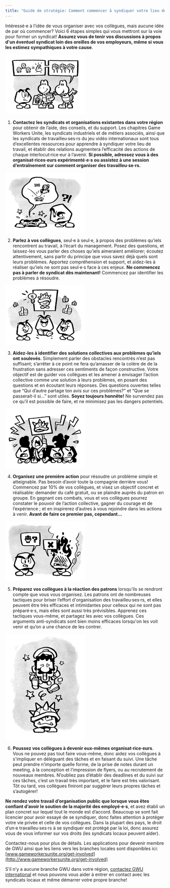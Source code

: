 ```yaml
---
title: "Guide de stratégie: Comment commencer à syndiquer votre lieu de travail"
---
```

Intéressé·e à l’idée de vous organiser avec vos collègues, mais aucune idée de par où commencer? Voici 6 étapes simples qui vous mettront sur la voie pour former un syndicat! **Assurez vous de tenir vos discussions à propos d'un éventuel syndicat loin des oreilles de vos employeurs, même si vous les estimez sympathiques à votre cause**.

<div class="md-img">
<img
src="/images/Goomba_01.png"
alt=""
style="width:50%;"
/>
</div>

1. **Contactez les syndicats et organisations existantes dans votre région** pour obtenir de l’aide, des conseils, et du support. Les chapitres Game Workers Unite, les syndicats industriels et de métiers associés, ainsi que les syndicats de travailleu·ses·rs du jeu vidéo internationaux sont tous d’excellentes ressources pour apprendre à syndiquer votre lieu de travail, et établir des relations augmentera l’efficacité des actions de chaque interlocut·rice·eur à l’avenir. **Si possible, adressez vous à des organisat·rices·eurs expérimenté·e·s ou assistez à une session d’entraînement sur comment organiser des travailleu·se·rs.**

<div class="md-img">
<img
src="/images/Goomba_02.png"
alt=""
style="width:50%;"
/>
</div>

2. **Parlez à vos collègues**, seul·e à seul·e, à propos des problèmes qu’iels rencontrent au travail, à l’écart du management. Posez des questions, et laissez-les vous parler des choses qu’iels aimeraient améliorer; écoutez attentivement, sans partir du principe que vous savez déjà quels sont leurs problèmes. Apportez compréhension et support, et aidez-les à réaliser qu’iels ne sont pas seul·e·s face à ces enjeux. **Ne commencez pas à parler de syndicat dès maintenant!** Commencez par identifier les problèmes à résoudre.

<div class="md-img">
<img
src="/images/Goomba_03.png"
alt=""
style="width:50%;"
/>
</div>

3. **Aidez-les à identifier des solutions collectives aux problèmes qu’iels ont soulevés**. Simplement parler des obstacles rencontrés n’est pas suffisant; s’arrêter à ce point ne fera qu’amasser de la colère de de la frustration sans adresser ces sentiments de façon constructive. Votre objectif est de guider vos collègues et les amener à envisager l’action collective comme une solution à leurs problèmes, en posant des questions et en écoutant leurs réponses. Des questions ouvertes telles que “Qui d’autre partage ton avis sur ces problèmes?” et “Que se passerait-il si…” sont utiles. **Soyez toujours honnête!** Ne survendez pas ce qu’il est possible de faire, et ne minimisez pas les dangers potentiels.

<div class="md-img">
<img
src="/images/Goomba_04.png"
alt=""
style="width:50%;"
/>
</div>

4. **Organisez une première action** pour résoudre un problème simple et atteignable. Pas besoin d’avoir toute la compagnie derrière vous! Commencez par 10% de vos collègues, et visez un objectif concret et réalisable: demander du café gratuit, ou se plaindre auprès du patron en groupe. En gagnant ces combats, vous et vos collègues pourrez constater le pouvoir de l’action collective, gagner du courage et de l’expérience ; et en inspirerez d’autres à vous rejoindre dans les actions à venir. **Avant de faire ce premier pas, cependant…**

<div class="md-img">
<img
src="/images/Goomba_05.png"
alt=""
style="width:50%;"
/>
</div>

5. **Préparez vos collègues à la réaction des patrons** lorsqu’ils se rendront compte que vous vous organisez. Les patrons ont de nombreuses tactiques pour briser l’effort d'organisation des travailleu·ses·rs, et elles peuvent être très efficaces et intimidantes pour celleux qui ne sont pas préparé·e·s, mais elles sont aussi très prévisibles. Apprenez ces tactiques vous-même, et partagez les avec vos collègues. Ces arguments anti-syndicats sont bien moins efficaces lorsqu'on les voit venir et qu’on a une chance de les contrer.

<div class="md-img">
<img
src="/images/Goomba_06.png"
alt=""
style="width:50%;"
/>
</div>

6. **Poussez vos collègues à devenir eux-mêmes organisat·rice·eurs**. Vous ne pouvez pas tout faire vous-même, donc aidez vos collègues à s'impliquer en déléguant des tâches et en faisant du suivi. Une tâche peut prendre n’importe quelle forme, de la prise de notes durant un meeting, à la conception et l’impression de flyers, ou au recrutement de nouveaux membres. N’oubliez pas d’établir des deadlines et du suivi sur ces tâches, c’est un travail très important, et le faire est très valorisant. Tôt ou tard, vos collègues finiront par suggérer leurs propres tâches et s’autogérer!

**Ne rendez votre travail d’organisation public que lorsque vous êtes confiant d’avoir le soutien de la majorité des employé·e·s**, et avez établi un plan concret sur lequel tout le monde est d’accord. Beaucoup se sont fait licencier pour avoir essayé de se syndiquer, donc faites attention à protéger votre vie privée et celle de vos collègues. Dans la plupart des pays, le droit d’un·e travailleu·ses·rs à se syndiquer est protégé par la loi, donc assurez vous de vous informer sur vos droits (les syndicats locaux peuvent aider).

Contactez-nous pour plus de détails. Les applications pour devenir membre de GWU ainsi que les liens vers les branches locales sont disponibles ici: [www.gameworkersunite.org/get-involved](http://www.gameworkersunite.org/get-involved)

S’il n’y a aucune branche GWU dans votre région, [contactez GWU international](https://www.gameworkersunite.org/contact-us) et nous pouvons vous aider à entrer en contact avec les syndicats locaux et même démarrer votre propre branche!
